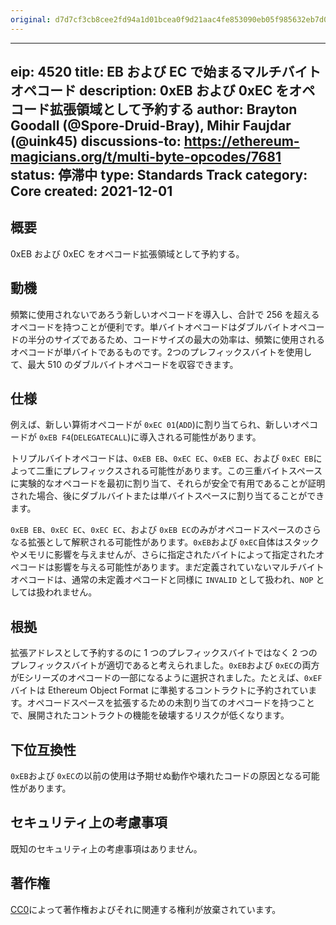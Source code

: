 ```yaml
---
original: d7d7cf3cb8cee2fd94a1d01bcea0f9d21aac4fe853090eb05f985632eb7d028e
---
```


---
eip: 4520
title: EB および EC で始まるマルチバイトオペコード
description: 0xEB および 0xEC をオペコード拡張領域として予約する
author: Brayton Goodall (@Spore-Druid-Bray), Mihir Faujdar (@uink45)
discussions-to: https://ethereum-magicians.org/t/multi-byte-opcodes/7681
status: 停滞中
type: Standards Track
category: Core
created: 2021-12-01
---

## 概要
0xEB および 0xEC をオペコード拡張領域として予約する。

## 動機
頻繁に使用されないであろう新しいオペコードを導入し、合計で 256 を超えるオペコードを持つことが便利です。単バイトオペコードはダブルバイトオペコードの半分のサイズであるため、コードサイズの最大の効率は、頻繁に使用されるオペコードが単バイトであるものです。2つのプレフィックスバイトを使用して、最大 510 のダブルバイトオペコードを収容できます。

## 仕様
例えば、新しい算術オペコードが `0xEC 01`(`ADD`)に割り当てられ、新しいオペコードが `0xEB F4`(`DELEGATECALL`)に導入される可能性があります。

トリプルバイトオペコードは、`0xEB EB`、`0xEC EC`、`0xEB EC`、および `0xEC EB`によって二重にプレフィックスされる可能性があります。この三重バイトスペースに実験的なオペコードを最初に割り当て、それらが安全で有用であることが証明された場合、後にダブルバイトまたは単バイトスペースに割り当てることができます。

`0xEB EB`、`0xEC EC`、`0xEC EC`、および `0xEB EC`のみがオペコードスペースのさらなる拡張として解釈される可能性があります。`0xEB`および `0xEC`自体はスタックやメモリに影響を与えませんが、さらに指定されたバイトによって指定されたオペコードは影響を与える可能性があります。まだ定義されていないマルチバイトオペコードは、通常の未定義オペコードと同様に `INVALID` として扱われ、`NOP` としては扱われません。

## 根拠
拡張アドレスとして予約するのに 1 つのプレフィックスバイトではなく 2 つのプレフィックスバイトが適切であると考えられました。`0xEB`および `0xEC`の両方がEシリーズのオペコードの一部になるように選択されました。たとえば、`0xEF`バイトは Ethereum Object Format に準拠するコントラクトに予約されています。オペコードスペースを拡張するための未割り当てのオペコードを持つことで、展開されたコントラクトの機能を破壊するリスクが低くなります。

## 下位互換性
`0xEB`および `0xEC`の以前の使用は予期せぬ動作や壊れたコードの原因となる可能性があります。

## セキュリティ上の考慮事項
既知のセキュリティ上の考慮事項はありません。

## 著作権
[CC0](../LICENSE.md)によって著作権およびそれに関連する権利が放棄されています。